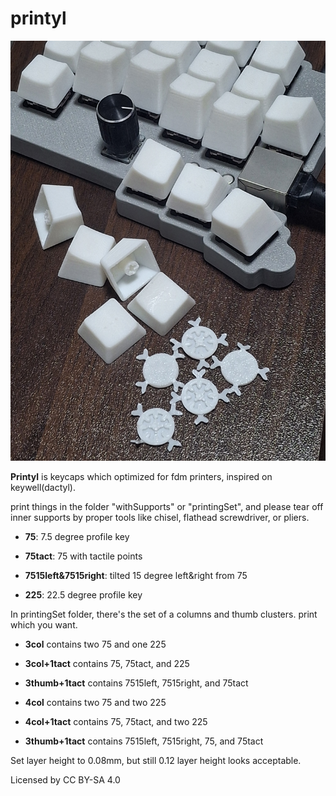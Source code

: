# printyl

![printyl example](images/20251027_154813.jpg)

**Printyl** is keycaps which optimized for fdm printers, inspired on keywell(dactyl).



print things in the folder "withSupports" or "printingSet", and please tear off inner supports by proper tools like chisel, flathead screwdriver, or pliers.

* **75**: 7.5 degree profile key

* **75tact**: 75 with tactile points

* **7515left&7515right**: tilted 15 degree left&right from 75

* **225**: 22.5 degree profile key



In printingSet folder, there's the set of a columns and thumb clusters. print which you want.

- **3col** contains two 75 and one 225

- **3col+1tact** contains 75, 75tact, and 225

- **3thumb+1tact** contains 7515left, 7515right, and 75tact

- **4col** contains two 75 and two 225

- **4col+1tact** contains 75, 75tact, and two 225

- **3thumb+1tact** contains 7515left, 7515right, 75, and 75tact



Set layer height to 0.08mm, but still 0.12 layer height looks acceptable.



Licensed by CC BY-SA 4.0
